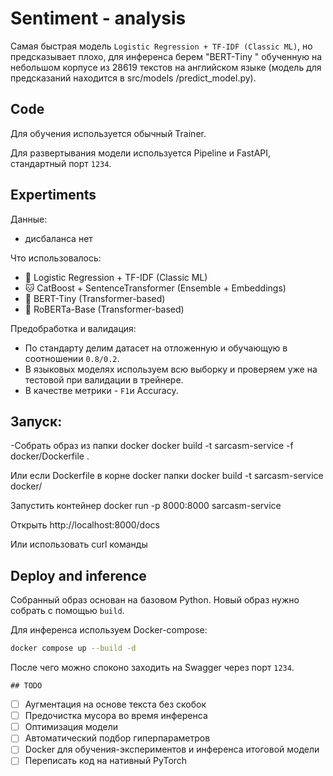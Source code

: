 # Sentiment - analysis

Самая быстрая модель `Logistic Regression + TF-IDF (Classic ML)`, но предсказывает плохо, для инференса берем "BERT-Tiny " обученную на небольшом корпусе из 28619 текстов на английском языке
(модель для предсказаний находится в src/models
/predict_model.py).

## Code

Для обучения используется обычный Trainer.

Для развертывания модели используется Pipeline и FastAPI, стандартный порт `1234`.

## Expertiments

Данные:
- дисбаланса нет

Что использовалось:
- 🔵 Logistic Regression + TF-IDF (Classic ML)
- 🐱 CatBoost + SentenceTransformer (Ensemble + Embeddings)
- 🤖 BERT-Tiny (Transformer-based)
- 🦾 RoBERTa-Base (Transformer-based)

Предобработка и валидация:
- По стандарту делим датасет на отложенную и обучающую в соотношении `0.8/0.2`.
- В языковых моделях используем всю выборку и проверяем уже на тестовой при валидации в трейнере.
- В качестве метрики - `F1`и Accuracy.

## Запуск:

-Собрать образ из папки docker
docker build -t sarcasm-service -f docker/Dockerfile .

Или если Dockerfile в корне docker папки
docker build -t sarcasm-service docker/

Запустить контейнер
docker run -p 8000:8000 sarcasm-service

Открыть http://localhost:8000/docs

Или использовать curl команды

## Deploy and inference

Собранный образ основан на базовом Python. Новый образ нужно собрать с помощью `build`.

Для инференса используем Docker-compose:

```bash
docker compose up --build -d
```

После чего можно споконо заходить на Swagger через порт `1234`.

    ## TODO

- [ ] Аугментация на основе текста без скобок
- [ ] Предочистка мусора во время инференса
- [ ] Оптимизация модели
- [ ] Автоматический подбор гиперпараметров
- [ ] Docker для обучения-экспериментов и инференса итоговой модели
- [ ] Переписать код на нативный PyTorch
